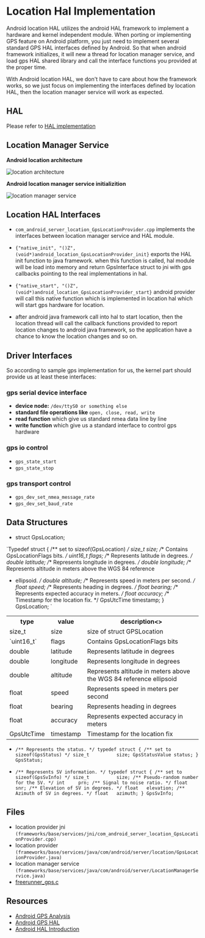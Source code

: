 # Location Hal Implementation #

Android location HAL utilizes the android HAL framework to implement a hardware and kernel independent module. When porting or implementing GPS feature on Android platform, you just need to implement several standard GPS HAL interfaces defined by Android. So that when android framework initializes, it will new a thread for location manager service, and load gps HAL shared library and call the interface functions you provided at the proper time.

With Android location HAL, we don't have to care about how the framework works, so we just focus on implementing the interfaces defined by location HAL, then the location manager service will work as expected.

## HAL ##

Please refer to [HAL implementation](hal.markdown)

## Location Manager Service ##

**Android location architecture**

![location architecture](https://github.com/vmlinz/my_notes/raw/master/location_arch.jpeg)

**Android location manager service initializition**

![location manager service](https://github.com/vmlinz/my_notes/raw/master/location_init.jpeg)

## Location HAL Interfaces ##

* `com_android_server_location_GpsLocationProvider.cpp` implements the interfaces between location manager service and HAL module.

* `{"native_init", "()Z", (void*)android_location_GpsLocationProvider_init}` exports the HAL init function to java framework. when this function is called, hal module will be load into memory and return GpsInterface struct to jni with gps callbacks pointing to the real implementations in hal.

* `{"native_start", "()Z", (void*)android_location_GpsLocationProvider_start}` android provider will call this native function which is implemented in location hal which will start gps hardware for location.

* after android java framework call into hal to start location, then the location thread will call the callback functions provided to report location changes to android java framework, so the application have a chance to know the location changes and so on.

## Driver Interfaces ##

So according to sample gps implementation for us, the kernel part should provide us at least these interfaces:

### gps serial device interface ###

* **device node:** `/dev/ttyS0 or something else`
* **standard file operations like** `open, close, read, write`
* **read function** which give us standard nmea data line by line
* **write function** which give us a standard interface to control gps hardware

### gps io control ###

* `gps_state_start`
* `gps_state_stop`

### gps transport control ###

* `gps_dev_set_nmea_message_rate`
* `gps_dev_set_baud_rate`

## Data Structures ##

* struct GpsLocation;

`Typedef struct {
/** set to sizeof(GpsLocation) */
size_t          size;
/** Contains GpsLocationFlags bits. */
uint16_t        flags;
/** Represents latitude in degrees. */
double          latitude;
/** Represents longitude in degrees. */
double          longitude;
/** Represents altitude in meters above the WGS 84 reference
* ellipsoid. */
double          altitude;
/** Represents speed in meters per second. */
float           speed;
/** Represents heading in degrees. */
float           bearing;
/** Represents expected accuracy in meters. */
float           accuracy;
/** Timestamp for the location fix. */
GpsUtcTime      timestamp;
} GpsLocation;
`
<table>
<tbody>
<tr>
<th>type</th>
<th>value</th>
<th>description<>
</tr>
<tr>
<td>size_t</td>
<td>size</td>
<td>size of struct GPSLocation</td>
</tr>
<tr>
<td>`uint16_t`</td>
<td>flags</td>
<td>Contains GpsLocationFlags bits</td>
</tr>
<tr>
<td>double</td>
<td>latitude</td>
<td>Represents latitude in degrees</td>
</tr>
<tr>
<td>double</td>
<td>longitude</td>
<td>Represents longitude in degrees</td>
</tr>
<tr>
<td>double</td>
<td>altitude</td>
<td>Represents altitude in meters above the WGS 84 reference ellipsoid</td>
</tr>
<tr>
<td>float</td>
<td>speed</td>
<td>Represents speed in meters per second
</td>
</tr>
<tr>
<td>float</td>
<td>bearing</td>
<td>Represents heading in degrees</td>
</tr>
<tr>
<td>float</td>
<td>accuracy</td>
<td>Represents expected accuracy in meters</td>
</tr>
<tr>
<td>GpsUtcTime</td>
<td>timestamp</td>
<td>Timestamp for the location fix
</tr>
</tbody>
</table>

* `/** Represents the status. */
typedef struct {
	/** set to sizeof(GpsStatus) */
	size_t          size;
	GpsStatusValue status;
} GpsStatus;`

* `/** Represents SV information. */
typedef struct {
	/** set to sizeof(GpsSvInfo) */
	size_t          size;
	/** Pseudo-random number for the SV. */
	int     prn;
	/** Signal to noise ratio. */
	float   snr;
	/** Elevation of SV in degrees. */
	float   elevation;
	/** Azimuth of SV in degrees. */
	float   azimuth;
} GpsSvInfo;`

## Files ##

* location provider jni `(frameworks/base/services/jni/com_android_server_location_GpsLocationProvider.cpp)`
* location provider `(frameworks/base/services/java/com/android/server/location/GpsLocationProvider.java)`
* location manager service `(frameworks/base/services/java/com/android/server/LocationManagerService.java)`
* [freerunner_gps.c](http://git.android-x86.org/?p=platform/hardware/gps.git;a=blob;f=gps.c;h=199de46e7708262b37a61ad1706e7cde93ebccd7;hb=c044569632a80c01f032c8726e783e3728c2d5cc)

## Resources ##

* [Android GPS Analysis](http://hi.baidu.com/%CB%EF%CC%EF%BB%AA/blog/item/60ff6e2964bc4921359bf732.html)
* [Android GPS HAL](http://blog.chinaunix.net/space.php?uid=20485710&do=blog&id=1666975)
* [Android HAL Introduction](http://www.slideshare.net/jollen/android-hal-introduction-libhardware-and-its-legacy)
